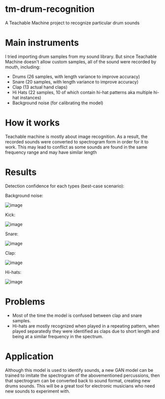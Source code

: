 # tm-drum-recognition
A Teachable Machine project to recognize particular drum sounds

# Main instruments
I tried importing drum samples from my sound library. But since Teachable Machine doesn't allow custom samples, all of the sound were recorded by mouth, including:
- Drums (26 samples, with length variance to improve accuracy)
- Snare (20 samples, with length variance to improve accuracy)
- Clap (13 actual hand claps)
- Hi Hats (22 samples, 10 of which contain hi-hat patterns aka multiple hi-hat instances)
- Background noise (for calibrating the model)

# How it works
Teachable machine is mostly about image recognition. As a result, the recorded sounds were converted to spectrogram form in order for it to work. This may lead to conflict as some sounds are found in the same frequency range and may have similar length

# Results
Detection confidence for each types (best-case scenario):

Background noise:

![image](https://user-images.githubusercontent.com/85775157/164004169-0be4bf78-7549-416e-9fe0-2d35aae5cf3f.png)

Kick:

![image](https://user-images.githubusercontent.com/85775157/164004426-cae32460-06e8-4eef-a5ee-18452343d64f.png)

Snare:

![image](https://user-images.githubusercontent.com/85775157/164005413-7b975973-f64d-40cd-9060-0ec1182daccf.png)

Clap:

![image](https://user-images.githubusercontent.com/85775157/164005775-7c84c464-df6a-4cb6-a641-60c2977e6ee5.png)


Hi-hats:

![image](https://user-images.githubusercontent.com/85775157/164005643-70427a7d-477b-43bd-874d-b9e4a469a3cb.png)

# Problems
- Most of the time the model is confused between clap and snare samples.
- Hi-hats are mostly recognized when played in a repeating pattern, when played separatedly they were identified as claps due to short length and being at a similar frequency in the spectrum.

# Application
Although this model is used to identify sounds, a new GAN model can be trained to imitate the spectrogram of the abovementioned percussions, then that spectrogram can be converted back to sound format, creating new drums sounds. This will be a great tool for electronic musicians who need new sounds to experiment with.
